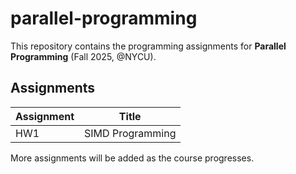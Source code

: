 # parallel-programming
This repository contains the programming assignments for **Parallel Programming** (Fall 2025, @NYCU).

## Assignments


| Assignment | Title             |
|------------|------------------|
| HW1          | SIMD Programming |


More assignments will be added as the course progresses.